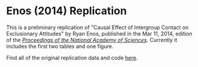 # Enos (2014) Replication
This is a preliminary replication of "Causal Effect of Intergroup Contact on Exclusionary Attitudes" by Ryan Enos, published in the Mar 11, 2014, edition of the [*Proceedings of the National Academy of Sciences*](https://www.pnas.org/content/111/10/3699). Currently it includes the first two tables and one figure.

Find all of the original replication data and code [here](https://dataverse.harvard.edu/dataset.xhtml?persistentId=doi:10.7910/DVN/DOP4UB).
